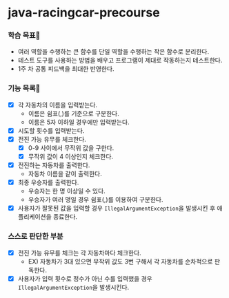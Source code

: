# java-racingcar-precourse
### **학습 목표🤔**

- 여러 역할을 수행하는 큰 함수를 단일 역할을 수행하는 작은 함수로 분리한다.
- 테스트 도구를 사용하는 방법을 배우고 프로그램이 제대로 작동하는지 테스트한다.
- 1주 차 공통 피드백을 최대한 반영한다.


### **기능 목록🚗**

- [x]  각 자동차의 이름을 입력받는다.
    - 이름은 쉼표(,)를 기준으로 구분한다.
    - 이름은 5자 이하일 경우에만 입력받는다.
- [x]  시도할 횟수를 입력받는다.
- [x]  전진 가능 유무를 체크한다.
    - [x]  0-9 사이에서 무작위 값을 구한다.
    - [x]  무작위 값이 4 이상인지 체크한다.
- [x]  전진하는 자동차를 출력한다.
    - 자동차 이름을 같이 출력한다.
- [x]  최종 우승자를 출력한다.
    - 우승자는 한 명 이상일 수 있다.
    - 우승자가 여러 명일 경우 쉼표(,)를 이용하여 구분한다.
- [x]  사용자가 잘못된 값을 입력할 경우 `IllegalArgumentException`을 발생시킨 후 애플리케이션을 종료한다.

### **스스로 판단한 부분**
- [x] 전진 가능 유무를 체크는 각 자동차마다 체크한다.
    - EX) 자동차가 3대 있으면 무작위 값도 3번 구해서 각 자동차를 순차적으로 판독한다.
- [x] 사용자가 입력 횟수로 정수가 아닌 수를 입력했을 경우 `IllegalArgumentException`을 발생시킨다.
